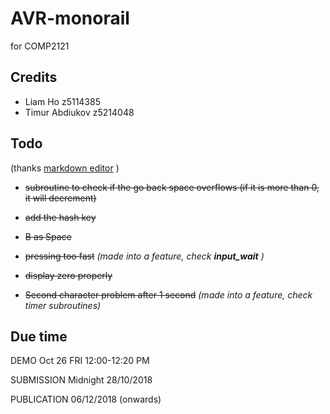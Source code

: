 # AVR-monorail
for COMP2121

## Credits
* Liam Ho z5114385
* Timur Abdiukov z5214048

## Todo
(thanks [markdown editor](https://jbt.github.io/markdown-editor/) )

- ~~subroutine to check if the go back space overflows (if it is more than 0, it will decrement)~~

- ~~add the hash key~~

- ~~B as Space~~

- ~~pressing too fast~~  *(made into a feature, check **input_wait** )*

- ~~display zero properly~~

- ~~Second character problem after 1 second~~ *(made into a feature, check timer subroutines)*

## Due time
DEMO
Oct 26 FRI
12:00-12:20 PM

SUBMISSION Midnight 28/10/2018 

PUBLICATION 06/12/2018 (onwards)